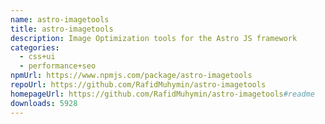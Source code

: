 ```yaml
---
name: astro-imagetools
title: astro-imagetools
description: Image Optimization tools for the Astro JS framework
categories:
  - css+ui
  - performance+seo
npmUrl: https://www.npmjs.com/package/astro-imagetools
repoUrl: https://github.com/RafidMuhymin/astro-imagetools
homepageUrl: https://github.com/RafidMuhymin/astro-imagetools#readme
downloads: 5928
---
```


